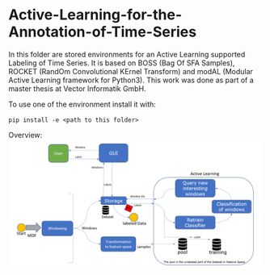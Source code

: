 # Active-Learning-for-the-Annotation-of-Time-Series

In this folder are stored environments for an Active Learning supported Labeling of Time Series.
It is based on BOSS (Bag Of SFA Samples), ROCKET (RandOm Convolutional KErnel Transform) and modAL (Modular Active Learning framework for Python3).
This work was done as part of a master thesis at Vector Informatik GmbH.

To use one of the environment install it with:

    pip install -e <path to this folder>


Overview: 
![](Workflow.png)